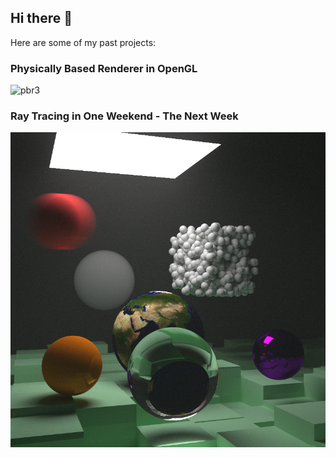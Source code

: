 ## Hi there 👋

Here are some of my past projects:

### Physically Based Renderer in OpenGL
![pbr3](screenshot3.png)


### Ray Tracing in One Weekend - The Next Week
![next-week](the-next-week-final2.png)

<!--
**justdoit996/justdoit996** is a ✨ _special_ ✨ repository because its `README.md` (this file) appears on your GitHub profile.

Here are some ideas to get you started:

- 🔭 I’m currently working on ...
- 🌱 I’m currently learning ...
- 👯 I’m looking to collaborate on ...
- 🤔 I’m looking for help with ...
- 💬 Ask me about ...
- 📫 How to reach me: ...
- 😄 Pronouns: ...
- ⚡ Fun fact: ...
-->
